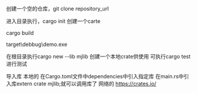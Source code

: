 

创建一个空的仓库，git clone repository_url

进入目录执行，cargo init 创建一个carte

cargo build

target\debbug\demo.exe

在根目录执行cargo new --lib mjlib
创建一个本地crate供使用
可执行cargo test 进行测试

导入库
本地的
在Cargo.toml文件中dependencies中引入指定库
在main.rs中引入库extern crate mjlib;就可以调用库了
网络的
https://crates.io/
